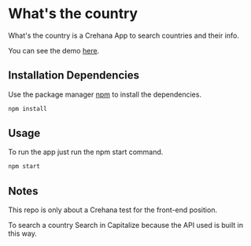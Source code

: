 # What's the country

What's the country is a Crehana App to search countries and their info.

You can see the demo [here](https://hexquare-5ea91.rj.r.appspot.com/).

## Installation Dependencies

Use the package manager [npm](https://docs.npmjs.com/getting-started/) to install the dependencies.

```bash
npm install
```

## Usage
To run the app just run the npm start command.
```bash
npm start
```

## Notes
This repo is only about a Crehana test for the front-end position.

To search a country Search in Capitalize because the API used is built in this way.